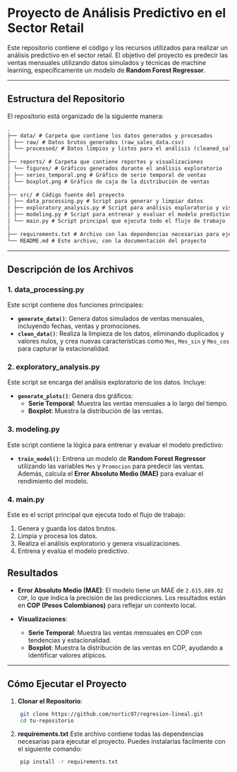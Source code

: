 # Proyecto de Análisis Predictivo en el Sector Retail

Este repositorio contiene el código y los recursos utilizados para realizar un análisis predictivo en el sector retail. El objetivo del proyecto es predecir las ventas mensuales utilizando datos simulados y técnicas de machine learning, específicamente un modelo de **Random Forest Regressor**.

---

## Estructura del Repositorio

El repositorio está organizado de la siguiente manera:


```md
.
├── data/ # Carpeta que contiene los datos generados y procesados
│ ├── raw/ # Datos brutos generados (raw_sales_data.csv)
│ └── processed/ # Datos limpios y listos para el análisis (cleaned_sales_data.csv)
│
├── reports/ # Carpeta que contiene reportes y visualizaciones
│ └── figures/ # Gráficos generados durante el análisis exploratorio
│ ├── series_temporal.png # Gráfico de serie temporal de ventas
│ └── boxplot.png # Gráfico de caja de la distribución de ventas
│
├── src/ # Código fuente del proyecto
│ ├── data_processing.py # Script para generar y limpiar datos
│ ├── exploratory_analysis.py # Script para análisis exploratorio y visualización
│ ├── modeling.py # Script para entrenar y evaluar el modelo predictivo
│ └── main.py # Script principal que ejecuta todo el flujo de trabajo
│
├── requirements.txt # Archivo con las dependencias necesarias para ejecutar el proyecto
└── README.md # Este archivo, con la documentación del proyecto

```

---

## Descripción de los Archivos

### 1. **data_processing.py**
Este script contiene dos funciones principales:
- **`generate_data()`**: Genera datos simulados de ventas mensuales, incluyendo fechas, ventas y promociones.
- **`clean_data()`**: Realiza la limpieza de los datos, eliminando duplicados y valores nulos, y crea nuevas características como `Mes`, `Mes_sin` y `Mes_cos` para capturar la estacionalidad.

### 2. **exploratory_analysis.py**
Este script se encarga del análisis exploratorio de los datos. Incluye:
- **`generate_plots()`**: Genera dos gráficos:
  - **Serie Temporal**: Muestra las ventas mensuales a lo largo del tiempo.
  - **Boxplot**: Muestra la distribución de las ventas.

### 3. **modeling.py**
Este script contiene la lógica para entrenar y evaluar el modelo predictivo:
- **`train_model()`**: Entrena un modelo de **Random Forest Regressor** utilizando las variables `Mes` y `Promocion` para predecir las ventas. Además, calcula el **Error Absoluto Medio (MAE)** para evaluar el rendimiento del modelo.

### 4. **main.py**
Este es el script principal que ejecuta todo el flujo de trabajo:
1. Genera y guarda los datos brutos.
2. Limpia y procesa los datos.
3. Realiza el análisis exploratorio y genera visualizaciones.
4. Entrena y evalúa el modelo predictivo.

## Resultados

- **Error Absoluto Medio (MAE)**: El modelo tiene un MAE de `2.615.889.02 COP`, lo que indica la precisión de las predicciones. Los resultados están en **COP (Pesos Colombianos)** para reflejar un contexto local.
  
- **Visualizaciones**:
  - **Serie Temporal**: Muestra las ventas mensuales en COP con tendencias y estacionalidad.
  - **Boxplot**: Muestra la distribución de las ventas en COP, ayudando a identificar valores atípicos.

---

## Cómo Ejecutar el Proyecto

1. **Clonar el Repositorio**:
```bash
    git clone https://github.com/nortic97/regresion-lineal.git
    cd tu-repositorio
```
2. **requirements.txt**
Este archivo contiene todas las dependencias necesarias para ejecutar el proyecto. Puedes instalarlas fácilmente con el siguiente comando:
```bash
    pip install -r requirements.txt